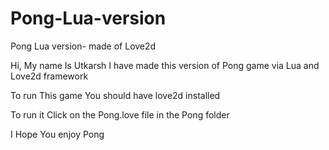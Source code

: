 # Pong-Lua-version
Pong Lua version- made of Love2d

Hi,
My name Is Utkarsh
I have made this version of
Pong game via Lua and Love2d framework

To run This game
You should have love2d installed

To run it 
Click on the Pong.love file in the
Pong folder 

I Hope You enjoy Pong
